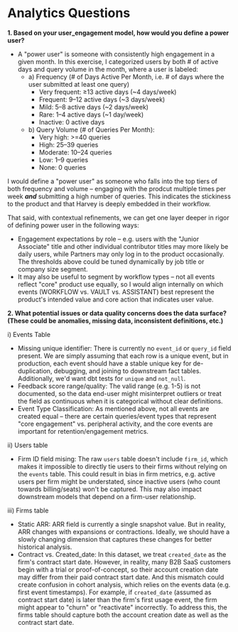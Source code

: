# Analytics Questions

**1. Based on your user_engagement model, how would you define a power user?**
- A "power user" is someone with consistently high engagement in a given month. In this exercise, I categorized users by both # of active days and query volume in the month, where a user is labeled:
  - a) Frequency (# of Days Active Per Month, i.e. # of days where the user submitted at least one query)
    - Very frequent: ≥13 active days (~4 days/week)
    - Frequent: 9–12 active days (~3 days/week)
    - Mild: 5–8 active days (~2 days/week)
    - Rare: 1–4 active days (~1 day/week)
    - Inactive: 0 active days
  - b) Query Volume (# of Queries Per Month):
    - Very high: >=40 queries
    - High: 25–39 queries
    - Moderate: 10–24 queries
    - Low: 1–9 queries
    - None: 0 queries

I would define a "power user" as someone who falls into the top tiers of both frequency and volume – engaging with the prodcut multiple times per week **_and_** submitting a high number of queries. This indicates the stickiness to the product and that Harvey is deeply embedded in their workflow.

That said, with contextual refinements, we can get one layer deeper in rigor of defining power user in the following ways:
- Engagement expectations by role – e.g. users with the "Junior Associate" title and other individual contributor titles may more likely be daily users, while Partners may only log in to the product occasionally. The thresholds above could be tuned dynamically by job title or company size segment.
- It may also be useful to segment by workflow types – not all events reflect "core" product use equally, so I would align internally on which events (WORKFLOW vs. VAULT vs. ASSISTANT) best represent the product's intended value and core action that indicates user value.

**2. What potential issues or data quality concerns does the data surface? (These could be anomalies, missing data, inconsistent definitions, etc.)**

i) Events Table
- Missing unique identifier: There is currently no `event_id` or `query_id` field present. We are simply assuming that each row is a unique event, but in production, each event should have a stable unique key for de-duplication, debugging, and joining to downstream fact tables. Additionally, we'd want dbt tests for `unique` and `not_null`.
- Feedback score range/quality: The valid range (e.g. 1-5) is not documented, so the data end-user might misinterpret outliers or treat the field as continuous when it is categorical without clear definitions.
- Event Type Classification: As mentioned above, not all events are created equal – there are certain queries/event types that represent "core engagement" vs. peripheral activity, and the core events are important for retention/engagement metrics.

ii) Users table
- Firm ID field mising: The raw `users` table doesn't include `firm_id`, which makes it impossible to directly tie users to their firms without relying on the `events` table. This could result in bias in firm metrics, e.g. active users per firm might be understated, since inactive users (who count towards billing/seats) won't be captured. This may also impact downstream models that depend on a firm-user relationship.

iii) Firms table
- Static ARR: ARR field is currently a single snapshot value. But in reality, ARR changes with expansions or contractions. Ideally, we should have a slowly changing dimension that captures these changes for better historical analysis.
- Contract vs. Created_date: In this dataset, we treat `created_date` as the firm's contract start date. However, in reality, many B2B SaaS customers begin with a trial or proof-of-concept, so their account creation date may differ from their paid contract start date. And this mismatch could create confusion in cohort analysis, which relies on the events data (e.g. first event timestamps). For example, if `created_date` (assumed as contract start date) is later than the firm's first usage event, the firm might appear to "churn" or "reactivate" incorrectly. To address this, the firms table should capture both the account creation date as well as the contract start date.
